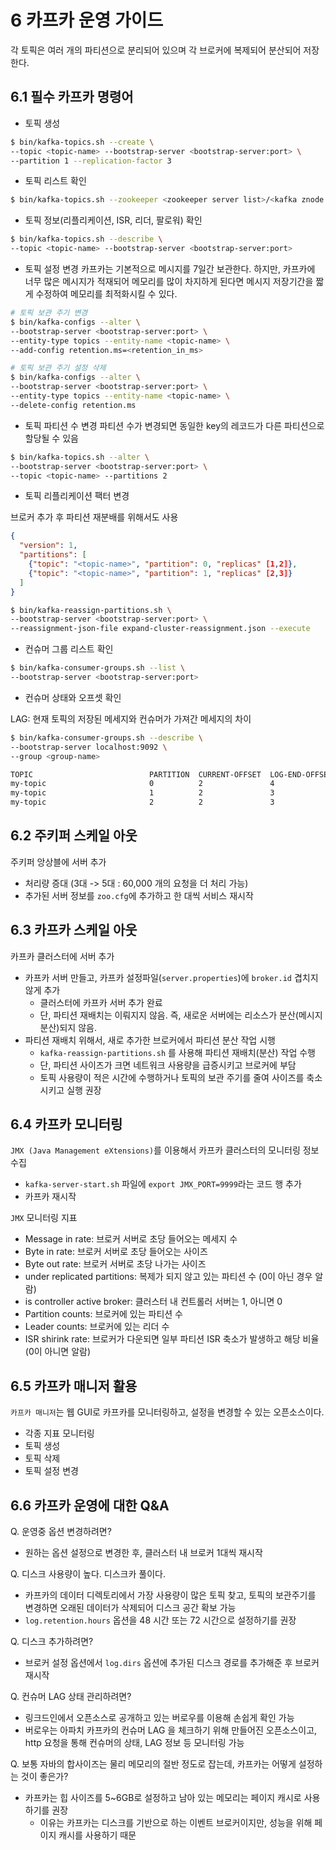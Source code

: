 # 6 카프카 운영 가이드
각 토픽은 여러 개의 파티션으로 분리되어 있으며 각 브로커에 복제되어 분산되어 저장한다.

## 6.1 필수 카프카 명령어
- 토픽 생성

```bash
$ bin/kafka-topics.sh --create \
--topic <topic-name> --bootstrap-server <bootstrap-server:port> \
--partition 1 --replication-factor 3
```

- 토픽 리스트 확인
```bash
$ bin/kafka-topics.sh --zookeeper <zookeeper server list>/<kafka znode name = topic group> --list
```

- 토픽 정보(리플리케이션, ISR, 리더, 팔로워) 확인

```bash
$ bin/kafka-topics.sh --describe \
--topic <topic-name> --bootstrap-server <bootstrap-server:port>
```

- 토픽 설정 변경
카프카는 기본적으로 메시지를 7일간 보관한다. 하지만, 카프카에 너무 많은 메시지가 적재되어 메모리를 많이 차지하게 된다면 메시지 저장기간을 짧게 수정하여 메모리를 최적화시킬 수 있다. 

```bash
# 토픽 보관 주기 변경
$ bin/kafka-configs --alter \
--bootstrap-server <bootstrap-server:port> \
--entity-type topics --entity-name <topic-name> \
--add-config retention.ms=<retention_in_ms>

# 토픽 보관 주기 설정 삭제
$ bin/kafka-configs --alter \
--bootstrap-server <bootstrap-server:port> \
--entity-type topics --entity-name <topic-name> \
--delete-config retention.ms
```

- 토픽 파티션 수 변경
파티션 수가 변경되면 동일한 key의 레코드가 다른 파티션으로 할당될 수 있음

```bash
$ bin/kafka-topics.sh --alter \
--bootstrap-server <bootstrap-server:port> \
--topic <topic-name> --partitions 2
```

- 토픽 리플리케이션 팩터 변경

브로커 추가 후 파티션 재분배를 위해서도 사용

```json
{
  "version": 1,
  "partitions": [
    {"topic": "<topic-name>", "partition": 0, "replicas" [1,2]},
    {"topic": "<topic-name>", "partition": 1, "replicas" [2,3]}
  ]
}
```

```bash
$ bin/kafka-reassign-partitions.sh \
--bootstrap-server <bootstrap-server:port> \
--reassignment-json-file expand-cluster-reassignment.json --execute
```

- 컨슈머 그룹 리스트 확인

```bash
$ bin/kafka-consumer-groups.sh --list \
--bootstrap-server <bootstrap-server:port>
```

- 컨슈머 상태와 오프셋 확인

LAG: 현재 토픽의 저장된 메세지와 컨슈머가 가져간 메세지의 차이

```bash
$ bin/kafka-consumer-groups.sh --describe \
--bootstrap-server localhost:9092 \
--group <group-name>

TOPIC                          PARTITION  CURRENT-OFFSET  LOG-END-OFFSET  LAG        CONSUMER-ID                                       HOST                           CLIENT-ID
my-topic                       0          2               4               2          consumer-1-029af89c-873c-4751-a720-cefd41a669d6   /127.0.0.1                     consumer-1
my-topic                       1          2               3               1          consumer-1-029af89c-873c-4751-a720-cefd41a669d6   /127.0.0.1                     consumer-1
my-topic                       2          2               3               1          consumer-2-42c1abd4-e3b2-425d-a8bb-e1ea49b29bb2   /127.0.0.1                     consumer-2
```

## 6.2 주키퍼 스케일 아웃
주키퍼 앙상블에 서버 추가
- 처리량 증대 (3대 -> 5대 : 60,000 개의 요청을 더 처리 가능)
- 추가된 서버 정보를 `zoo.cfg`에 추가하고 한 대씩 서비스 재시작

## 6.3 카프카 스케일 아웃
카프카 클러스터에 서버 추가
- 카프카 서버 만들고, 카프카 설정파일(`server.properties`)에 `broker.id` 겹치지 않게 추가
  - 클러스터에 카프카 서버 추가 완료
  - 단, 파티션 재배치는 이뤄지지 않음. 즉, 새로운 서버에는 리소스가 분산(메시지 분산)되지 않음.
- 파티션 재배치 위해서, 새로 추가한 브로커에서 파티션 분산 작업 시행
  - `kafka-reassign-partitions.sh` 를 사용해 파티션 재배치(분산) 작업 수행
  - 단, 파티션 사이즈가 크면 네트워크 사용량을 급증시키고 브로커에 부담
  - 토픽 사용량이 적은 시간에 수행하거나 토픽의 보관 주기를 줄여 사이즈를 축소시키고 실행 권장

## 6.4 카프카 모니터링
`JMX (Java Management eXtensions)`를 이용해서 카프카 클러스터의 모니터링 정보 수집
- `kafka-server-start.sh` 파일에 `export JMX_PORT=9999`라는 코드 행 추가
- 카프카 재시작

`JMX` 모니터링 지표
- Message in rate: 브로커 서버로 초당 들어오는 메세지 수
- Byte in rate: 브로커 서버로 초당 들어오는 사이즈
- Byte out rate: 브로커 서버로 초당 나가는 사이즈
- under replicated partitions: 복제가 되지 않고 있는 파티션 수 (0이 아닌 경우 알람)
- is controller active broker: 클러스터 내 컨트롤러 서버는 1, 아니면 0
- Partition counts: 브로커에 있는 파티션 수
- Leader counts: 브로커에 있는 리더 수
- ISR shirink rate: 브로커가 다운되면 일부 파티션 ISR 축소가 발생하고 해당 비율 (0이 아니면 알람)


## 6.5 카프카 매니저 활용
`카프카 매니저`는 웹 GUI로 카프카를 모니터링하고, 설정을 변경할 수 있는 오픈소스이다.
- 각종 지표 모니터링
- 토픽 생성
- 토픽 삭제
- 토픽 설정 변경 

## 6.6 카프카 운영에 대한 Q&A
Q. 운영중 옵션 변경하려면?
- 원하는 옵션 설정으로 변경한 후, 클러스터 내 브로커 1대씩 재시작

Q. 디스크 사용량이 높다. 디스크카 풀이다.
- 카프카의 데이터 디렉토리에서 가장 사용량이 많은 토픽 찾고, 토픽의 보관주기를 변경하면 오래된 데이터가 삭제되어 디스크 공간 확보 가능
- `log.retention.hours` 옵션을 48 시간 또는 72 시간으로 설정하기를 권장

Q. 디스크 추가하려면?
- 브로커 설정 옵션에서 `log.dirs` 옵션에 추가된 디스크 경로를 추가해준 후 브로커 재시작

Q. 컨슈머 LAG 상태 관리하려면?
- 링크드인에서 오픈소스로 공개하고 있는 버로우를 이용해 손쉽게 확인 가능
- 버로우는 아파치 카프카의 컨슈머 LAG 을 체크하기 위해 만들어진 오픈소스이고, http 요청을 통해 컨슈머의 상태, LAG 정보 등 모니터링 가능

Q. 보통 자바의 합사이즈는 물리 메모리의 절반 정도로 잡는데, 카프카는 어떻게 설정하는 것이 좋은가?
- 카프카는 힙 사이즈를 5~6GB로 설정하고 남아 있는 메모리는 페이지 캐시로 사용하기를 권장
  - 이유는 카프카는 디스크를 기반으로 하는 이벤트 브로커이지만, 성능을 위해 페이지 캐시를 사용하기 때문